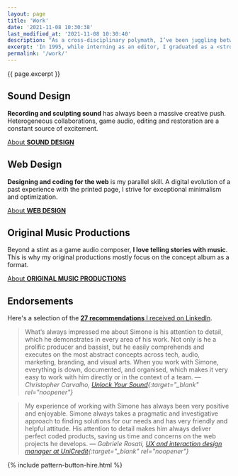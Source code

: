 ```yaml
---
layout: page
title: 'Work'
date: '2021-11-08 10:30:38'
last_modified_at: '2021-11-08 10:30:40'
description: "As a cross-disciplinary polymath, I’ve been juggling between design and audio since the early 1990s. Here is some of my work as a sound and web designer."
excerpt: 'In 1995, while interning as an editor, I graduated as a <strong>bass player</strong>. Switched a few years later from the publishing industry to <strong>web design</strong>. After spending the following decades working as a <strong>game audio designer</strong> and a front-end developer between Italy and the UK, I gained a diploma at Berklee, specializing in music production, especially <strong>mixing</strong>. Here is a detailed list of the <a href="/uses/">equipment I use</a>.'
permalink: '/work/'
---
```

<p class="lead">{{ page.excerpt }}</p>

<section class="h-feed m2m-entry my-5 pb-3">
  <div class="card-group pb-3">
    <div class="row row-cols-1">
      <div class="col mb-5 m2m-transition-opacity-03s">
        <div class="card h-100 pt-2 pb-3 px-3 m2m-transition-border-03s">
          <div class="card-body text-center">
            <h2 class="h1 pt-0 mt-0">Sound Design</h2>
            <p class="card-text text-start"><strong>Recording and sculpting sound</strong> has always been a massive creative push. Heterogeneous collaborations, game audio, editing and restoration are a constant source of excitement.</p>
          </div>
          <div class="card-footer text-center">
            <a class="stretched-link btn btn-lg btn-m2m btn-m2m-cta text-decoration-none fw-bold" href="/work/sound-design/"><span class="small initialism">About <strong>SOUND DESIGN</strong></span></a>
          </div>
        </div>
      </div>
      <div class="col mb-5 m2m-transition-opacity-03s">
        <div class="card h-100 pt-2 pb-3 px-3 m2m-transition-border-03s">
          <div class="card-body text-center">
            <h2 class="h1 mt-0">Web Design</h2>
            <p class="card-text text-start"><strong>Designing and coding for the web</strong> is my parallel skill. A digital evolution of a past experience with the printed page, I strive for exceptional minimalism and optimization.</p>
          </div>
          <div class="card-footer text-center">
            <a class="stretched-link btn btn-lg btn-m2m btn-m2m-cta text-decoration-none fw-bold" href="/work/web-design/"><span class="small initialism">About <strong>WEB DESIGN</strong></span></a>
          </div>
        </div>
      </div>
      <div class="col m2m-transition-opacity-03s">
        <div class="card h-100 pt-2 pb-3 px-3 m2m-transition-border-03s">
          <div class="card-body text-center">
            <h2 class="h1 mt-0">Original Music Productions</h2>
            <p class="card-text text-start">Beyond a stint as a game audio composer, <strong>I love telling stories with music</strong>. This is why my original productions mostly focus on the concept album as a format.</p>
          </div>
          <div class="card-footer text-center">
            <a class="stretched-link btn btn-lg btn-m2m btn-m2m-cta text-decoration-none fw-bold" href="/work/original-music-productions/"><span class="small initialism">About <strong>ORIGINAL MUSIC PRODUCTIONS</strong></span></a>
          </div>
        </div>
      </div>
    </div>
  </div>
</section>

## Endorsements

Here's a selection of the [**27 recommendations** I received on LinkedIn](https://www.linkedin.com/in/minutes2mid/).

> What’s always impressed me about Simone is his attention to detail, which he demonstrates in every area of his work. Not only is he a prolific producer and bassist, but he easily comprehends and executes on the most abstract concepts across tech, audio, marketing, branding, and visual arts. When you work with Simone, everything is down, documented, and organised, which makes it very easy to work with him directly or in the context of a team.
> <cite>— Christopher Carvalho, [Unlock Your Sound](https://unlockyoursound.com/){:target="_blank" rel="noopener"}</cite>

> My experience of working with Simone has always been very positive and enjoyable. Simone always takes a pragmatic and investigative approach to finding solutions for our needs and has very friendly and helpful attitude. His attention to detail makes him always deliver perfect coded products, saving us time and concerns on the web projects he develops.
> <cite>— Gabriele Rosati, [UX and interaction design manager at UniCredit](https://www.linkedin.com/in/rosati/){:target="_blank" rel="noopener"}</cite>

{% include pattern-button-hire.html %}